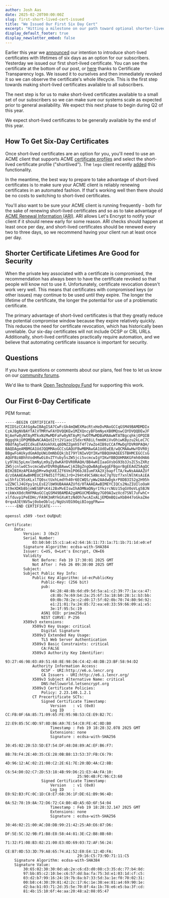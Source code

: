 ```yaml
---
author: Josh Aas
date: 2025-02-20T00:00:00Z
slug: first-short-lived-cert-issued
title: "We Issued Our First Six Day Cert"
excerpt: "Hitting a milestone on our path toward optional shorter-lived certs."
display_default_footer: true
display_newsletter_embed: false
---
```


Earlier this year we [announced](https://letsencrypt.org/2025/01/16/6-day-and-ip-certs/) our intention to introduce short-lived certificates with lifetimes of six days as an option for our subscribers. Yesterday we issued our first short-lived certificate. You can see the certificate at the bottom of our post, or [here](https://crt.sh/?sha256=8265479AF7BB04B347260A54DB915FB294EBAACD79CDB43D86D27336B690AD26) thanks to Certificate Transparency logs. We issued it to ourselves and then immediately revoked it so we can observe the certificate's whole lifecycle. This is the first step towards making short-lived certificates available to all subscribers.

The next step is for us to make short-lived certificates available to a small set of our subscribers so we can make sure our systems scale as expected prior to general availability. We expect this next phase to begin during Q2 of this year.

We expect short-lived certificates to be generally available by the end of this year.

## How To Get Six-Day Certificates

Once short-lived certificates are an option for you, you'll need to use an ACME client that supports ACME [certificate profiles](https://letsencrypt.org/docs/profiles/) and select the short-lived certificate profile ("shortlived"). The `lego` client recently [added](https://github.com/go-acme/lego/releases/tag/v4.22.0) this functionality.

In the meantime, the best way to prepare to take advantage of short-lived certificates is to make sure your ACME client is reliably renewing certificates in an automated fashion. If that's working well then there should be no costs to switching to short-lived certificates.

You'll also want to be sure your ACME client is running frequently - both for the sake of renewing short-lived certificates and so as to take advantage of [ACME Renewal Information (ARI)](https://letsencrypt.org/2023/03/23/improving-resliiency-and-reliability-with-ari/). ARI allows Let's Encrypt to notify your client if it should renew early for some reason. ARI checks should happen at least once per day, and short-lived certificates should be renewed every two to three days, so we recommend having your client run at least once per day.

## Shorter Certificate Lifetimes Are Good for Security

When the private key associated with a certificate is compromised, the recommendation has always been to have the certificate revoked so that people will know not to use it. Unfortunately, certificate revocation doesn't work very well. This means that certificates with compromised keys (or other issues) may continue to be used until they expire. The longer the lifetime of the certificate, the longer the potential for use of a problematic certificate.

The primary advantage of short-lived certificates is that they greatly reduce the potential compromise window because they expire relatively quickly. This reduces the need for certificate revocation, which has historically been unreliable. Our six-day certificates will not include OCSP or CRL URLs. Additionally, short-lived certificates practically require automation, and we believe that automating certificate issuance is important for security.

## Questions

If you have questions or comments about our plans, feel free to let us know on our [community forums](https://community.letsencrypt.org/).

We'd like to thank [Open Technology Fund](https://www.opentech.fund/) for supporting this work.

## Our First 6-Day Certificate

PEM format:

```
-----BEGIN CERTIFICATE-----
MIIDSzCCAtGgAwIBAgISA7CwFcGk4mQWEXMacRtxHeDvMAoGCCqGSM49BAMDMDIx
CzAJBgNVBAYTAlVTMRYwFAYDVQQKEw1MZXQncyBFbmNyeXB0MQswCQYDVQQDEwJF
NjAeFw0yNTAyMTkxNzMwMDFaFw0yNTAyMjYwOTMwMDBaMAAwWTATBgcqhkjOPQIB
BggqhkjOPQMBBwNCAAQoSItt2V1aocI5dxrKR8iLfmm0KiVvOhiwKByzu2kLeC7C
0BdfAgtwdICdkuEhAXokhXLq6DNZZgmh5T4flVwZo4IB9zCCAfMwDgYDVR0PAQH/
BAQDAgeAMBMGA1UdJQQMMAoGCCsGAQUFBwMBMAwGA1UdEwEB/wQCMAAwHwYDVR0j
BBgwFoAUkydGmAOpUWiOmNbEQkjbI79YlNIwVQYIKwYBBQUHAQEESTBHMCEGCCsG
AQUFBzABhhVodHRwOi8vZTYuby5sZW5jci5vcmcwIgYIKwYBBQUHMAKGFmh0dHA6
Ly9lNi5pLmxlbmNyLm9yZy8wKAYDVR0RAQH/BB4wHIIaaGVsbG93b3JsZC5sZXRz
ZW5jcnlwdC5vcmcwEwYDVR0gBAwwCjAIBgZngQwBAgEwggEFBgorBgEEAdZ5AgQC
BIH2BIHzAPEAdgDM+w9qhXEJZf6Vm1PO6bJ8IumFXA2XjbapflTA/kwNsAAAAZUf
d/zOAAAEAwBHMEUCIFNd51TfSNiJrO+294t49C5ANc4oC7gTUzf7xnlNlhKsAiEA
wi5hfiC9SsKLxlTQ0sctUxhLmdYh40r6ECWQS/yWw2AAdwDgkrP8DB3I52g2H95h
uZZNClJ4GYpy1nLEsE2lbW9UBAAAAZUfd/0TAAAEAwBIMEYCIQCs2NuZIUIloOaH
1t9eXDKb8bjoWESBPsK4i2BxMvEIswIhAOMNaQNyr1YkzrcNUz15qGV0oVLg5BJN
+ikWxXOdcRHFMAoGCCqGSM49BAMDA2gAMGUCMDANqy7G09AIwzXcd7SNl7uFwhC+
xlfduvp1PeEDHc/FA9K3mRYkGXuKtzNdOh7wcAIxALjEMDmBQiwXbB447oGkaZAe
0rqxA3EtNV5wj0obeObluj/NgUsVEG9OqiBIoggFRw==
-----END CERTIFICATE-----
```

`openssl x509 -text` output:

```
Certificate:
    Data:
        Version: 3 (0x2)
        Serial Number:
            03:b0:b0:15:c1:a4:e2:64:16:11:73:1a:71:1b:71:1d:e0:ef
        Signature Algorithm: ecdsa-with-SHA384
        Issuer: C=US, O=Let's Encrypt, CN=E6
        Validity
            Not Before: Feb 19 17:30:01 2025 GMT
            Not After : Feb 26 09:30:00 2025 GMT
        Subject:
        Subject Public Key Info:
            Public Key Algorithm: id-ecPublicKey
                Public-Key: (256 bit)
                pub:
                    04:28:48:8b:6d:d9:5d:5a:a1:c2:39:77:1a:ca:47:
                    c8:8b:7e:69:b4:2a:25:6f:3a:18:b0:28:1c:b3:bb:
                    69:0b:78:2e:c2:d0:17:5f:02:0b:70:74:80:9d:92:
                    e1:21:01:7a:24:85:72:ea:e8:33:59:66:09:a1:e5:
                    3e:1f:95:5c:19
                ASN1 OID: prime256v1
                NIST CURVE: P-256
        X509v3 extensions:
            X509v3 Key Usage: critical
                Digital Signature
            X509v3 Extended Key Usage:
                TLS Web Server Authentication
            X509v3 Basic Constraints: critical
                CA:FALSE
            X509v3 Authority Key Identifier:
                93:27:46:98:03:A9:51:68:8E:98:D6:C4:42:48:DB:23:BF:58:94:D2
            Authority Information Access:
                OCSP - URI:http://e6.o.lencr.org
                CA Issuers - URI:http://e6.i.lencr.org/
            X509v3 Subject Alternative Name: critical
                DNS:helloworld.letsencrypt.org
            X509v3 Certificate Policies:
                Policy: 2.23.140.1.2.1
            CT Precertificate SCTs:
                Signed Certificate Timestamp:
                    Version   : v1 (0x0)
                    Log ID    : CC:FB:0F:6A:85:71:09:65:FE:95:9B:53:CE:E9:B2:7C:
                                22:E9:85:5C:0D:97:8D:B6:A9:7E:54:C0:FE:4C:0D:B0
                    Timestamp : Feb 19 18:28:32.078 2025 GMT
                    Extensions: none
                    Signature : ecdsa-with-SHA256
                                30:45:02:20:53:5D:E7:54:DF:48:D8:89:AC:EF:B6:F7:
                                8B:78:F4:2E:40:35:CE:28:0B:B8:13:53:37:FB:C6:79:
                                4D:96:12:AC:02:21:00:C2:2E:61:7E:20:BD:4A:C2:8B:
                                C6:54:D0:D2:C7:2D:53:18:4B:99:D6:21:E3:4A:FA:10:
                                25:90:4B:FC:96:C3:60
                Signed Certificate Timestamp:
                    Version   : v1 (0x0)
                    Log ID    : E0:92:B3:FC:0C:1D:C8:E7:68:36:1F:DE:61:B9:96:4D:
                                0A:52:78:19:8A:72:D6:72:C4:B0:4D:A5:6D:6F:54:04
                    Timestamp : Feb 19 18:28:32.147 2025 GMT
                    Extensions: none
                    Signature : ecdsa-with-SHA256
                                30:46:02:21:00:AC:D8:DB:99:21:42:25:A0:E6:87:D6:
                                DF:5E:5C:32:9B:F1:B8:E8:58:44:81:3E:C2:B8:8B:60:
                                71:32:F1:08:B3:02:21:00:E3:0D:69:03:72:AF:56:24:
                                CE:B7:0D:53:3D:79:A8:65:74:A1:52:E0:E4:12:4D:FA:
                                29:16:C5:73:9D:71:11:C5
    Signature Algorithm: ecdsa-with-SHA384
    Signature Value:
        30:65:02:30:30:0d:ab:2e:c6:d3:d0:08:c3:35:dc:77:b4:8d:
        97:bb:85:c2:10:be:c6:57:dd:ba:fa:75:3d:e1:03:1d:cf:c5:
        03:d2:b7:99:16:24:19:7b:8a:b7:33:5d:3a:1e:f0:70:02:31:
        00:b8:c4:30:39:81:42:2c:17:6c:1e:38:ee:81:a4:69:90:1e:
        d2:ba:b1:03:71:2d:35:5e:70:8f:4a:1b:78:e6:e5:ba:3f:cd:
        81:4b:15:10:6f:4e:aa:20:48:a2:08:05:47
```
